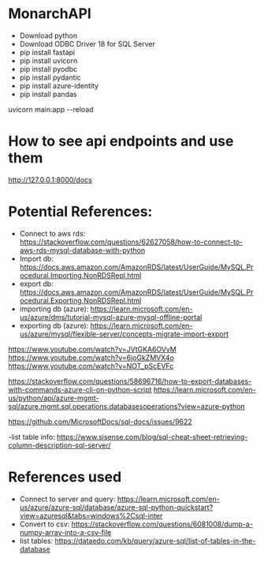 # MonarchAPI

- Download python
- Download ODBC Driver 18 for SQL Server
- pip install fastapi
- pip install uvicorn
- pip install pyodbc
- pip install pydantic
- pip install azure-identity
- pip install pandas

uvicorn main:app --reload

# How to see api endpoints and use them

http://127.0.0.1:8000/docs

# Potential References:

- Connect to aws rds: https://stackoverflow.com/questions/62627058/how-to-connect-to-aws-rds-mysql-database-with-python
- Import db: https://docs.aws.amazon.com/AmazonRDS/latest/UserGuide/MySQL.Procedural.Importing.NonRDSRepl.html
- export db: https://docs.aws.amazon.com/AmazonRDS/latest/UserGuide/MySQL.Procedural.Exporting.NonRDSRepl.html
- importing db (azure): https://learn.microsoft.com/en-us/azure/dms/tutorial-mysql-azure-mysql-offline-portal
- exporting db (azure): https://learn.microsoft.com/en-us/azure/mysql/flexible-server/concepts-migrate-import-export

https://www.youtube.com/watch?v=JVtGKA6OVvM
https://www.youtube.com/watch?v=6joGkZMVX4o
https://www.youtube.com/watch?v=NOT_pScEVFc

https://stackoverflow.com/questions/58696716/how-to-export-databases-with-commands-azure-cli-on-python-script
https://learn.microsoft.com/en-us/python/api/azure-mgmt-sql/azure.mgmt.sql.operations.databasesoperations?view=azure-python

https://github.com/MicrosoftDocs/sql-docs/issues/9622

-list table info: https://www.sisense.com/blog/sql-cheat-sheet-retrieving-column-description-sql-server/

# References used

- Connect to server and query: https://learn.microsoft.com/en-us/azure/azure-sql/database/azure-sql-python-quickstart?view=azuresql&tabs=windows%2Csql-inter
- Convert to csv: https://stackoverflow.com/questions/6081008/dump-a-numpy-array-into-a-csv-file
- list tables: https://dataedo.com/kb/query/azure-sql/list-of-tables-in-the-database
